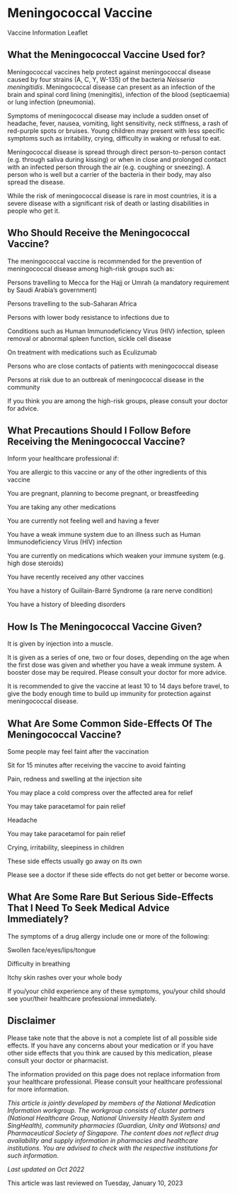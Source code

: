 # Meningococcal Vaccine

Vaccine Information Leaflet

What the Meningococcal Vaccine Used for?
----------------------------------------

Meningococcal vaccines help protect against meningococcal disease caused by four strains (A, C, Y, W-135) of the bacteria *Neisseria meningitidis*. Meningococcal disease can present as an infection of the brain and spinal cord lining (meningitis), infection of the blood (septicaemia) or lung infection (pneumonia).

Symptoms of meningococcal disease may include a sudden onset of headache, fever, nausea, vomiting, light sensitivity, neck stiffness, a rash of red-purple spots or bruises. Young children may present with less specific symptoms such as irritability, crying, difficulty in waking or refusal to eat.

Meningococcal disease is spread through direct person-to-person contact (e.g. through saliva during kissing) or when in close and prolonged contact with an infected person through the air (e.g. coughing or sneezing). A person who is well but a carrier of the bacteria in their body, may also spread the disease.

While the risk of meningococcal disease is rare in most countries, it is a severe disease with a significant risk of death or lasting disabilities in people who get it.

Who Should Receive the Meningococcal Vaccine?
---------------------------------------------

The meningococcal vaccine is recommended for the prevention of meningococcal disease among high-risk groups such as:

Persons travelling to Mecca for the Hajj or Umrah (a mandatory requirement by Saudi Arabia’s government)

Persons travelling to the sub-Saharan Africa

Persons with lower body resistance to infections due to

Conditions such as Human Immunodeficiency Virus (HIV) infection, spleen removal or abnormal spleen function, sickle cell disease

On treatment with medications such as Eculizumab

Persons who are close contacts of patients with meningococcal disease

Persons at risk due to an outbreak of meningococcal disease in the community

If you think you are among the high-risk groups, please consult your doctor for advice.

What Precautions Should I Follow Before Receiving the Meningococcal Vaccine?
----------------------------------------------------------------------------

Inform your healthcare professional if:

You are allergic to this vaccine or any of the other ingredients of this vaccine

You are pregnant, planning to become pregnant, or breastfeeding

You are taking any other medications

You are currently not feeling well and having a fever

You have a weak immune system due to an illness such as Human Immunodeficiency Virus (HIV) infection

You are currently on medications which weaken your immune system (e.g. high dose steroids)

You have recently received any other vaccines

You have a history of Guillain-Barré Syndrome (a rare nerve condition)

You have a history of bleeding disorders

How Is The Meningococcal Vaccine Given?
---------------------------------------

It is given by injection into a muscle.

It is given as a series of one, two or four doses, depending on the age when the first dose was given and whether you have a weak immune system. A booster dose may be required. Please consult your doctor for more advice.

It is recommended to give the vaccine at least 10 to 14 days before travel, to give the body enough time to build up immunity for protection against meningococcal disease.

What Are Some Common Side-Effects Of The Meningococcal Vaccine?
---------------------------------------------------------------

Some people may feel faint after the vaccination

Sit for 15 minutes after receiving the vaccine to avoid fainting

Pain, redness and swelling at the injection site

You may place a cold compress over the affected area for relief

You may take paracetamol for pain relief

Headache

You may take paracetamol for pain relief

Crying, irritability, sleepiness in children

These side effects usually go away on its own

Please see a doctor if these side effects do not get better or become worse.

What Are Some Rare But Serious Side-Effects That I Need To Seek Medical Advice Immediately?
-------------------------------------------------------------------------------------------

The symptoms of a drug allergy include one or more of the following:

Swollen face/eyes/lips/tongue

Difficulty in breathing

Itchy skin rashes over your whole body

If you/your child experience any of these symptoms, you/your child should see your/their healthcare professional immediately.

Disclaimer
----------

Please take note that the above is not a complete list of all possible side effects. If you have any concerns about your medication or if you have other side effects that you think are caused by this medication, please consult your doctor or pharmacist.

The information provided on this page does not replace information from your healthcare professional. Please consult your healthcare professional for more information.

*This article is jointly developed by members of the National Medication Information workgroup. The workgroup consists of cluster partners (National Healthcare Group, National University Health System and SingHealth), community pharmacies (Guardian, Unity and Watsons) and Pharmaceutical Society of Singapore. The content does not reflect drug availability and supply information in pharmacies and healthcare institutions. You are advised to check with the respective institutions for such information.*

*Last updated on Oct 2022*

This article was last reviewed on
Tuesday, January 10, 2023